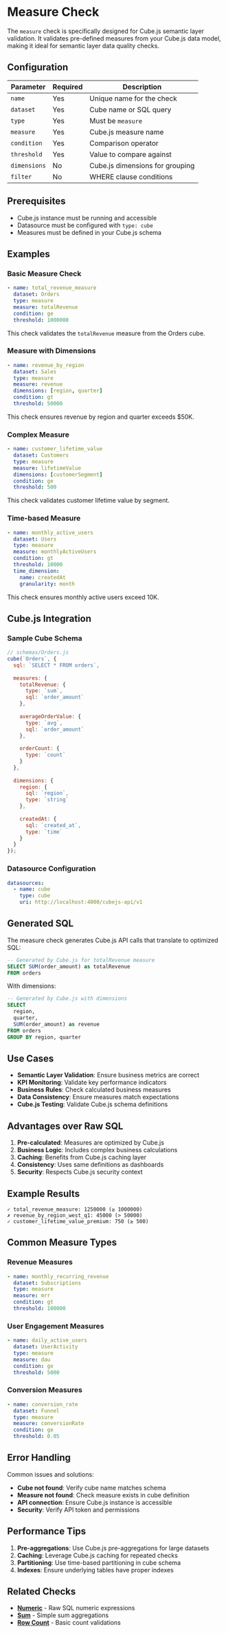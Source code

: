 # Measure Check

The `measure` check is specifically designed for Cube.js semantic layer validation. It validates pre-defined measures from your Cube.js data model, making it ideal for semantic layer data quality checks.

## Configuration

| Parameter | Required | Description |
|-----------|----------|-------------|
| `name` | Yes | Unique name for the check |
| `dataset` | Yes | Cube name or SQL query |
| `type` | Yes | Must be `measure` |
| `measure` | Yes | Cube.js measure name |
| `condition` | Yes | Comparison operator |
| `threshold` | Yes | Value to compare against |
| `dimensions` | No | Cube.js dimensions for grouping |
| `filter` | No | WHERE clause conditions |

## Prerequisites

- Cube.js instance must be running and accessible
- Datasource must be configured with `type: cube`
- Measures must be defined in your Cube.js schema

## Examples

### Basic Measure Check

```yaml
- name: total_revenue_measure
  dataset: Orders
  type: measure
  measure: totalRevenue
  condition: ge
  threshold: 1000000
```

This check validates the `totalRevenue` measure from the Orders cube.

### Measure with Dimensions

```yaml
- name: revenue_by_region
  dataset: Sales
  type: measure
  measure: revenue
  dimensions: [region, quarter]
  condition: gt
  threshold: 50000
```

This check ensures revenue by region and quarter exceeds $50K.

### Complex Measure

```yaml
- name: customer_lifetime_value
  dataset: Customers
  type: measure
  measure: lifetimeValue
  dimensions: [customerSegment]
  condition: ge
  threshold: 500
```

This check validates customer lifetime value by segment.

### Time-based Measure

```yaml
- name: monthly_active_users
  dataset: Users
  type: measure
  measure: monthlyActiveUsers
  condition: gt
  threshold: 10000
  time_dimension:
    name: createdAt
    granularity: month
```

This check ensures monthly active users exceed 10K.

## Cube.js Integration

### Sample Cube Schema

```javascript
// schemas/Orders.js
cube(`Orders`, {
  sql: `SELECT * FROM orders`,
  
  measures: {
    totalRevenue: {
      type: `sum`,
      sql: `order_amount`
    },
    
    averageOrderValue: {
      type: `avg`,
      sql: `order_amount`
    },
    
    orderCount: {
      type: `count`
    }
  },
  
  dimensions: {
    region: {
      sql: `region`,
      type: `string`
    },
    
    createdAt: {
      sql: `created_at`,
      type: `time`
    }
  }
});
```

### Datasource Configuration

```yaml
datasources:
  - name: cube
    type: cube
    uri: http://localhost:4000/cubejs-api/v1
```

## Generated SQL

The measure check generates Cube.js API calls that translate to optimized SQL:

```sql
-- Generated by Cube.js for totalRevenue measure
SELECT SUM(order_amount) as totalRevenue
FROM orders
```

With dimensions:
```sql
-- Generated by Cube.js with dimensions
SELECT 
  region,
  quarter,
  SUM(order_amount) as revenue
FROM orders
GROUP BY region, quarter
```

## Use Cases

- **Semantic Layer Validation**: Ensure business metrics are correct
- **KPI Monitoring**: Validate key performance indicators
- **Business Rules**: Check calculated business measures
- **Data Consistency**: Ensure measures match expectations
- **Cube.js Testing**: Validate Cube.js schema definitions

## Advantages over Raw SQL

1. **Pre-calculated**: Measures are optimized by Cube.js
2. **Business Logic**: Includes complex business calculations
3. **Caching**: Benefits from Cube.js caching layer
4. **Consistency**: Uses same definitions as dashboards
5. **Security**: Respects Cube.js security context

## Example Results

```
✓ total_revenue_measure: 1250000 (≥ 1000000)
✗ revenue_by_region_west_q1: 45000 (> 50000)
✓ customer_lifetime_value_premium: 750 (≥ 500)
```

## Common Measure Types

### Revenue Measures
```yaml
- name: monthly_recurring_revenue
  dataset: Subscriptions
  type: measure
  measure: mrr
  condition: gt
  threshold: 100000
```

### User Engagement Measures
```yaml
- name: daily_active_users
  dataset: UserActivity
  type: measure
  measure: dau
  condition: ge
  threshold: 5000
```

### Conversion Measures
```yaml
- name: conversion_rate
  dataset: Funnel
  type: measure
  measure: conversionRate
  condition: ge
  threshold: 0.05
```

## Error Handling

Common issues and solutions:

- **Cube not found**: Verify cube name matches schema
- **Measure not found**: Check measure exists in cube definition
- **API connection**: Ensure Cube.js instance is accessible
- **Security**: Verify API token and permissions

## Performance Tips

1. **Pre-aggregations**: Use Cube.js pre-aggregations for large datasets
2. **Caching**: Leverage Cube.js caching for repeated checks
3. **Partitioning**: Use time-based partitioning in cube schema
4. **Indexes**: Ensure underlying tables have proper indexes

## Related Checks

- [**Numeric**](./numeric.md) - Raw SQL numeric expressions
- [**Sum**](./sum.md) - Simple sum aggregations
- [**Row Count**](./row-count.md) - Basic count validations